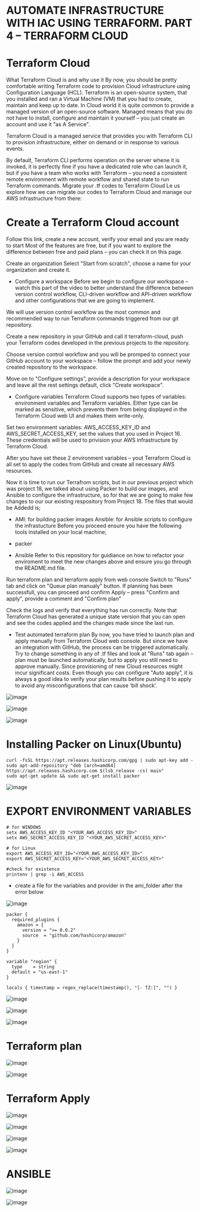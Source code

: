 
# AUTOMATE INFRASTRUCTURE WITH IAC USING TERRAFORM. PART 4 – TERRAFORM CLOUD

# Terraform Cloud

What Terraform Cloud is and why use it
By now, you should be pretty comfortable writing Terraform code to provision Cloud infrastructure using Configuration Language (HCL). Terraform is an open-source system, that you installed and ran a Virtual Machine (VM) that you had to create, maintain and keep up to date. In Cloud world it is quite common to provide a managed version of an open-source software. Managed means that you do not have to install, configure and maintain it yourself – you just create an account and use it "as A Service".

Terraform Cloud is a managed service that provides you with Terraform CLI to provision infrastructure, either on demand or in response to various events.

By default, Terraform CLI performs operation on the server whene it is invoked, it is perfectly fine if you have a dedicated role who can launch it, but if you have a team who works with Terraform – you need a consistent remote environment with remote workflow and shared state to run Terraform commands.
Migrate your .tf codes to Terraform Cloud
Le us explore how we can migrate our codes to Terraform Cloud and manage our AWS infrastructure from there:

# Create a Terraform Cloud account

Follow this link, create a new account, verify your email and you are ready to start
Most of the features are free, but if you want to explore the difference between free and paid plans – you can check it on this page.

Create an organization
Select "Start from scratch", choose a name for your organization and create it.

* Configure a workspace
Before we begin to configure our workspace – watch this part of the video to better understand the difference between version control workflow, CLI-driven workflow and API-driven workflow and other configurations that we are going to implement.

We will use version control workflow as the most common and recommended way to run Terraform commands triggered from our git repository.

Create a new repository in your GitHub and call it terraform-cloud, push your Terraform codes developed in the previous projects to the repository.

Choose version control workflow and you will be promped to connect your GitHub account to your workspace – follow the prompt and add your newly created repository to the workspace.



Move on to "Configure settings", provide a description for your workspace and leave all the rest settings default, click "Create workspace".

* Configure variables
Terraform Cloud supports two types of variables: environment variables and Terraform variables. Either type can be marked as sensitive, which prevents them from being displayed in the Terraform Cloud web UI and makes them write-only.

Set two environment variables: AWS_ACCESS_KEY_ID and AWS_SECRET_ACCESS_KEY, set the values that you used in Project 16. These credentials will be used to privision your AWS infrastructure by Terraform Cloud.

After you have set these 2 environment variables – yout Terraform Cloud is all set to apply the codes from GitHub and create all necessary AWS resources.

Now it is time to run our Terrafrom scripts, but in our previous project which was project 18, we talked about using Packer to build our images, and Ansible to configure the infrastructure, so for that we are going to make few changes to our our existing respository from Project 18.
The files that would be Addedd is;

* AMI: for building packer images
Ansible: for Ansible scripts to configure the infrastucture
Before you proceed ensure you have the following tools installed on your local machine;

* packer
* Ansible
Refer to this repository for guidiance on how to refactor your enviroment to meet the new changes above and ensure you go through the README.md file.

Run terraform plan and terraform apply from web console
Switch to "Runs" tab and click on "Queue plan manualy" button. If planning has been successfull, you can proceed and confirm Apply – press "Confirm and apply", provide a comment and "Confirm plan"

Check the logs and verify that everything has run correctly. Note that Terraform Cloud has generated a unique state version that you can open and see the codes applied and the changes made since the last run.

* Test automated terraform plan
By now, you have tried to launch plan and apply manually from Terraform Cloud web console. But since we have an integration with GitHub, the process can be triggered automatically. Try to change something in any of .tf files and look at "Runs" tab again – plan must be launched automatically, but to apply you still need to approve manually. Since provisioning of new Cloud resources might incur significant costs. Even though you can configure "Auto apply", it is always a good idea to verify your plan results before pushing it to apply to avoid any misconfigurations that can cause ‘bill shock’.

![image](https://user-images.githubusercontent.com/71001536/173857652-cdf7810e-4672-4eba-aeae-b2c3889875e7.png)

![image](https://user-images.githubusercontent.com/71001536/173865280-b6873d63-782c-4560-8a05-090adf283244.png)

![image](https://user-images.githubusercontent.com/71001536/174036923-20774203-ed77-42d3-8e74-ac7a6a5c22a4.png)


# Installing Packer on Linux(Ubuntu)

```
curl -fsSL https://apt.releases.hashicorp.com/gpg | sudo apt-key add -
sudo apt-add-repository "deb [arch=amd64] https://apt.releases.hashicorp.com $(lsb_release -cs) main"
sudo apt-get update && sudo apt-get install packer
```

![image](https://user-images.githubusercontent.com/71001536/174040184-2c49b2da-c53e-4243-a4cc-6c2bb62796c5.png)

# EXPORT ENVIRONMENT VARIABLES 
```
# for WINDOWS 
setx AWS_ACCESS_KEY_ID "<YOUR_AWS_ACCESS_KEY_ID>"
setx AWS_SECRET_ACCESS_KEY_ID "<YOUR_AWS_SECRET_ACCESS_KEY>"

# for Linux
export AWS_ACCESS_KEY_ID="<YOUR_AWS_ACCESS_KEY_ID>"
export AWS_SECRET_ACCESS_KEY="<YOUR_AWS_SECRET_ACCESS_KEY>"

#check for existence
printenv | grep -i AWS_ACCESS
```
* create a file for the variables and provider in the ami_folder after the error below

![image](https://user-images.githubusercontent.com/71001536/174069291-a2b49906-9ded-4eed-a8a3-16ab207ab4fa.png)


```
packer {
  required_plugins {
    amazon = {
      version = ">= 0.0.2"
      source  = "github.com/hashicorp/amazon"
    }
  }
}
```

```
variable "region" {
  type    = string
  default = "us-east-1"
}

locals { timestamp = regex_replace(timestamp(), "[- TZ:]", "") }
```

![image](https://user-images.githubusercontent.com/71001536/174068951-8470ca71-5588-4b26-9fe5-35d5c93c393f.png)

![image](https://user-images.githubusercontent.com/71001536/174074360-1a4c66f2-cbd9-4850-b234-dcd889ca4d77.png)

![image](https://user-images.githubusercontent.com/71001536/174088829-8c95bdd6-25b5-40ad-b05a-0cfcf14c2ca7.png)

# Terraform plan

![image](https://user-images.githubusercontent.com/71001536/174185497-e6df4ba5-74a5-4c95-ae4a-596066593ce2.png)

![image](https://user-images.githubusercontent.com/71001536/174185645-95f6cacb-70f7-4b7c-ae0c-320b4d36aeac.png)

# Terraform Apply

![image](https://user-images.githubusercontent.com/71001536/174457997-144c1c63-b6e9-4f7c-a1e3-f73d5a8ece7f.png)

![image](https://user-images.githubusercontent.com/71001536/174320660-fe6f1100-441f-46f6-868e-d94bcdceca02.png)

![image](https://user-images.githubusercontent.com/71001536/174316179-73b67e60-e78b-42dd-a56c-fbfa18f02a81.png)

![image](https://user-images.githubusercontent.com/71001536/174458733-58232e57-b710-4d64-a91c-47c6d5a2c8b9.png)

# ANSIBLE 

![image](https://user-images.githubusercontent.com/71001536/174460551-b6936864-7230-40b2-b1cd-e38cc5749a0c.png)

![image](https://user-images.githubusercontent.com/71001536/174462772-c26c257a-2ac0-42ab-b636-242cd428e1c6.png)


